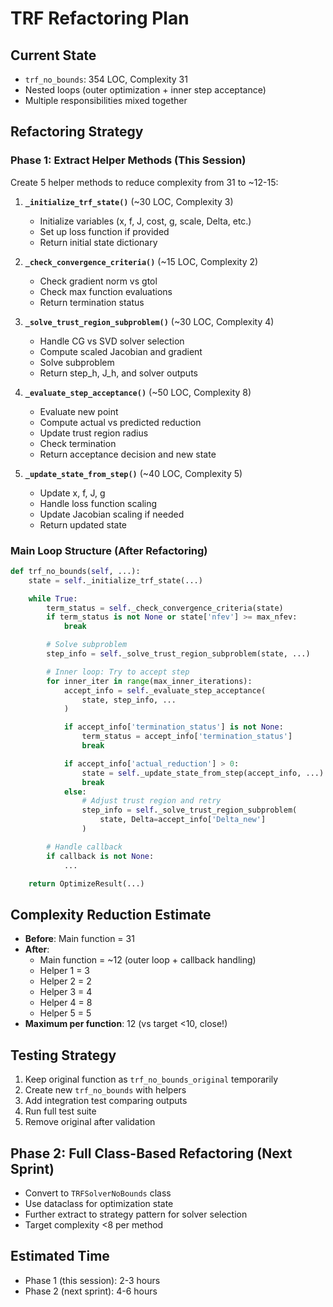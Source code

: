 # TRF Refactoring Plan

## Current State
- `trf_no_bounds`: 354 LOC, Complexity 31
- Nested loops (outer optimization + inner step acceptance)
- Multiple responsibilities mixed together

## Refactoring Strategy

### Phase 1: Extract Helper Methods (This Session)
Create 5 helper methods to reduce complexity from 31 to ~12-15:

1. **`_initialize_trf_state()`** (~30 LOC, Complexity 3)
   - Initialize variables (x, f, J, cost, g, scale, Delta, etc.)
   - Set up loss function if provided
   - Return initial state dictionary

2. **`_check_convergence_criteria()`** (~15 LOC, Complexity 2)
   - Check gradient norm vs gtol
   - Check max function evaluations
   - Return termination status

3. **`_solve_trust_region_subproblem()`** (~30 LOC, Complexity 4)
   - Handle CG vs SVD solver selection
   - Compute scaled Jacobian and gradient
   - Solve subproblem
   - Return step_h, J_h, and solver outputs

4. **`_evaluate_step_acceptance()`** (~50 LOC, Complexity 8)
   - Evaluate new point
   - Compute actual vs predicted reduction
   - Update trust region radius
   - Check termination
   - Return acceptance decision and new state

5. **`_update_state_from_step()`** (~40 LOC, Complexity 5)
   - Update x, f, J, g
   - Handle loss function scaling
   - Update Jacobian scaling if needed
   - Return updated state

### Main Loop Structure (After Refactoring)
```python
def trf_no_bounds(self, ...):
    state = self._initialize_trf_state(...)

    while True:
        term_status = self._check_convergence_criteria(state)
        if term_status is not None or state['nfev'] >= max_nfev:
            break

        # Solve subproblem
        step_info = self._solve_trust_region_subproblem(state, ...)

        # Inner loop: Try to accept step
        for inner_iter in range(max_inner_iterations):
            accept_info = self._evaluate_step_acceptance(
                state, step_info, ...
            )

            if accept_info['termination_status'] is not None:
                term_status = accept_info['termination_status']
                break

            if accept_info['actual_reduction'] > 0:
                state = self._update_state_from_step(accept_info, ...)
                break
            else:
                # Adjust trust region and retry
                step_info = self._solve_trust_region_subproblem(
                    state, Delta=accept_info['Delta_new']
                )

        # Handle callback
        if callback is not None:
            ...

    return OptimizeResult(...)
```

## Complexity Reduction Estimate
- **Before**: Main function = 31
- **After**:
  - Main function = ~12 (outer loop + callback handling)
  - Helper 1 = 3
  - Helper 2 = 2
  - Helper 3 = 4
  - Helper 4 = 8
  - Helper 5 = 5
- **Maximum per function**: 12 (vs target <10, close!)

## Testing Strategy
1. Keep original function as `trf_no_bounds_original` temporarily
2. Create new `trf_no_bounds` with helpers
3. Add integration test comparing outputs
4. Run full test suite
5. Remove original after validation

## Phase 2: Full Class-Based Refactoring (Next Sprint)
- Convert to `TRFSolverNoBounds` class
- Use dataclass for optimization state
- Further extract to strategy pattern for solver selection
- Target complexity <8 per method

## Estimated Time
- Phase 1 (this session): 2-3 hours
- Phase 2 (next sprint): 4-6 hours
